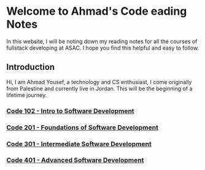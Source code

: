 # Welcome to Ahmad's Code eading Notes

In this website, I will be noting down my reading notes for all the courses of fullstack developing at ASAC. I hope you find this helpful and easy to follow.

## Introduction

Hi, I am Ahmad Yousef, a technology and CS enthusiast, I come originally from Palestine and currently live in Jordan. This will be the beginning of a lifetime journey.

### [Code 102 - Intro to Software Development](/102/main)

### [Code 201 - Foundations of Software Development](/201/main)

### [Code 301 - Intermediate Software Development](/301/main)

### [Code 401 - Advanced Software Development](/401/main)